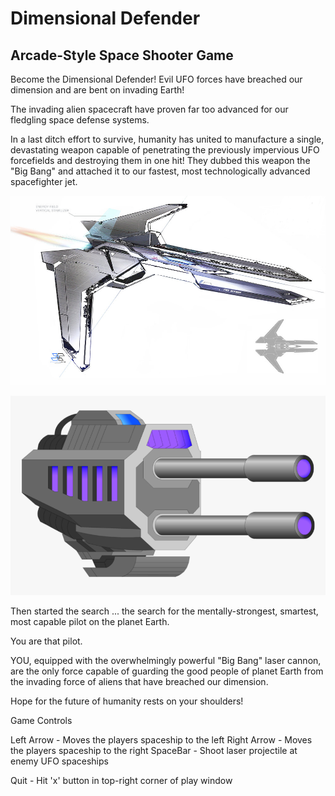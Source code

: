 # Dimensional Defender

## Arcade-Style Space Shooter Game

Become the Dimensional Defender! Evil UFO forces have breached our dimension 
and are bent on invading Earth!  

The invading alien spacecraft have proven far too advanced for our fledgling space
defense systems.

In a last ditch effort to survive, humanity has united to manufacture a single, devastating 
weapon capable of penetrating the previously impervious UFO forcefields and destroying them 
in one hit!  They dubbed this weapon the "Big Bang" and attached it to our 
fastest, most technologically advanced spacefighter jet.

![Your Spacefighter Jet](fighter.png)

![The Big Bang Laser Cannon](cannon.png)


Then started the search ... the search for the mentally-strongest, smartest, most capable 
pilot on the planet Earth.  

You are that pilot.  

YOU, equipped with the overwhelmingly powerful "Big Bang" laser cannon, are the only force capable of guarding the good people of planet Earth from the invading force of aliens that 
have breached our dimension.

Hope for the future of humanity rests on your shoulders!  


Game Controls

Left Arrow - Moves the players spaceship to the left
Right Arrow - Moves the players spaceship to the right
SpaceBar - Shoot laser projectile at enemy UFO spaceships

Quit - Hit 'x' button in top-right corner of play window


